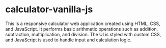 # calculator-vanilla-js
This is a responsive calculator web application created using HTML, CSS, and JavaScript. It performs basic arithmetic operations such as addition, subtraction, multiplication, and division. The UI is styled with custom CSS, and JavaScript is used to handle input and calculation logic.

